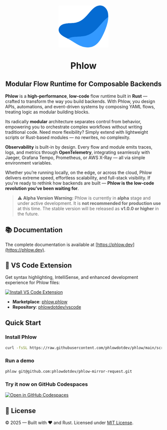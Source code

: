 <p align="center">
  <img src="./site/static/img/logo.svg" alt="Phlow logo" width="160"/>
  <h1 align="center">Phlow</h1>
</p>

<h2 align="center">Modular Flow Runtime for Composable Backends</h2>

**Phlow** is a **high-performance**, **low-code** flow runtime built in **Rust** — crafted to transform the way you build backends.
With Phlow, you design APIs, automations, and event-driven systems by composing YAML flows, treating logic as modular building blocks.

Its radically **modular** architecture separates control from behavior, empowering you to orchestrate complex workflows without writing traditional code.
Need more flexibility? Simply extend with lightweight scripts or Rust-based modules — no rewrites, no complexity.

**Observability** is built-in by design. Every flow and module emits traces, logs, and metrics through **OpenTelemetry**, integrating seamlessly with Jaeger, Grafana Tempo, Prometheus, or AWS X-Ray — all via simple environment variables.

Whether you’re running locally, on the edge, or across the cloud, Phlow delivers extreme speed, effortless scalability, and full-stack visibility.
If you're ready to rethink how backends are built — **Phlow is the low-code revolution you’ve been waiting for**.

> ⚠️ **Alpha Version Warning:** Phlow is currently in **alpha** stage and under active development. It is **not recommended for production use** at this time. The stable version will be released as **v1.0.0 or higher** in the future.

## 📚 Documentation

The complete documentation is available at [https://phlow.dev](https://phlow.dev).

## 🎨 VS Code Extension

Get syntax highlighting, IntelliSense, and enhanced development experience for Phlow files:

[![Install VS Code Extension](https://img.shields.io/visual-studio-marketplace/v/phlow.phlow?style=flat-square&label=VS%20Code%20Extension)](https://marketplace.visualstudio.com/items?itemName=phlow.phlow)

- **Marketplace**: [phlow.phlow](https://marketplace.visualstudio.com/items?itemName=phlow.phlow)
- **Repository**: [phlowdotdev/vscode](https://github.com/phlowdotdev/vscode)

## Quick Start

### Install Phlow
```bash
curl -fsSL https://raw.githubusercontent.com/phlowdotdev/phlow/main/scripts/install-phlow.sh | bash
```

### Run a demo
```bash
phlow git@github.com:phlowdotdev/phlow-mirror-request.git
```

### Try it now on GitHub Codespaces

[![Open in GitHub Codespaces](https://github.com/codespaces/badge.svg)](https://github.com/codespaces/new?repo=phlowdotdev/phlow-mirror-request)

## 📜 License

© 2025 — Built with ❤️ and Rust. Licensed under [MIT License](License).


